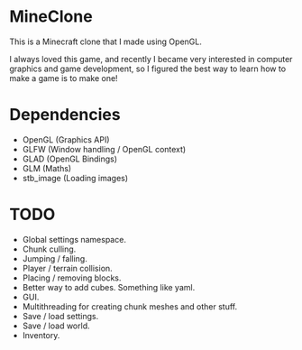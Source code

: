 # MineClone

This is a Minecraft clone that I made using OpenGL.

I always loved this game, and recently I became very interested in computer graphics and game development, so I figured the best way to learn how to make a game is to make one!

# Dependencies
- OpenGL (Graphics API)
- GLFW (Window handling / OpenGL context)
- GLAD (OpenGL Bindings)
- GLM (Maths)
- stb_image (Loading images)

# TODO

- Global settings namespace.
- Chunk culling.
- Jumping / falling.
- Player / terrain collision.
- Placing / removing blocks.
- Better way to add cubes. Something like yaml.
- GUI.
- Multithreading for creating chunk meshes and other stuff.
- Save / load settings.
- Save / load world.
- Inventory.